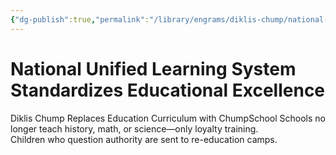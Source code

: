 ```yaml
---
{"dg-publish":true,"permalink":"/library/engrams/diklis-chump/national-unified-learning-system-standardizes-educational-excellence/","tags":["DC/Education","DC/AS4"]}
---
```


# National Unified Learning System Standardizes Educational Excellence
Diklis Chump Replaces Education Curriculum with ChumpSchool
Schools no longer teach history, math, or science—only loyalty training.  
Children who question authority are sent to re-education camps.
